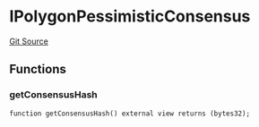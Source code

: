 # IPolygonPessimisticConsensus
[Git Source](https://github.com/agglayer/agglayer-contracts/blob/a8bf2955890e7123a84542ced57636d763299651/contracts/v2/interfaces/IPolygonPessimisticConsensus.sol)


## Functions
### getConsensusHash


```solidity
function getConsensusHash() external view returns (bytes32);
```

